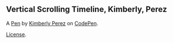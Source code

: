 Vertical Scrolling Timeline, Kimberly, Perez
--------------------------------------------


A [Pen](http://codepen.io/_kimberlyyy/pen/wgadLd) by [Kimberly Perez](http://codepen.io/_kimberlyyy) on [CodePen](http://codepen.io/).

[License](http://codepen.io/_kimberlyyy/pen/wgadLd/license).